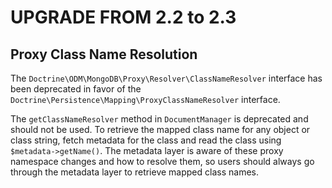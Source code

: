 # UPGRADE FROM 2.2 to 2.3

## Proxy Class Name Resolution

The `Doctrine\ODM\MongoDB\Proxy\Resolver\ClassNameResolver` interface has been
deprecated in favor of the `Doctrine\Persistence\Mapping\ProxyClassNameResolver`
interface.

The `getClassNameResolver` method in `DocumentManager` is deprecated and should
not be used. To retrieve the mapped class name for any object or class string,
fetch metadata for the class and read the class using `$metadata->getName()`.
The metadata layer is aware of these proxy namespace changes and how to resolve
them, so users should always go through the metadata layer to retrieve mapped
class names.
